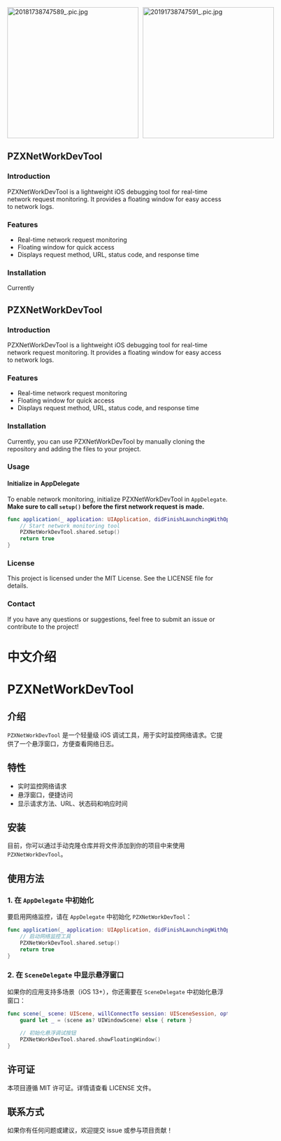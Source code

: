 <div style="display: flex;">
  <img src="https://upload-images.jianshu.io/upload_images/19409325-30d3862a6f75c08c.jpg?imageMogr2/auto-orient/strip%7CimageView2/2/w/1240" width="300" alt="20181738747589_.pic.jpg" style="margin-right: 10px;">
  <img src="https://upload-images.jianshu.io/upload_images/19409325-9577fc9be4ca197b.jpg?imageMogr2/auto-orient/strip%7CimageView2/2/w/1240" width="300" alt="20191738747591_.pic.jpg">
</div>

## PZXNetWorkDevTool

### Introduction

PZXNetWorkDevTool is a lightweight iOS debugging tool for real-time network request monitoring. It provides a floating window for easy access to network logs.

### Features

- Real-time network request monitoring
- Floating window for quick access
- Displays request method, URL, status code, and response time

### Installation

Currently

## PZXNetWorkDevTool

### Introduction

PZXNetWorkDevTool is a lightweight iOS debugging tool for real-time network request monitoring. It provides a floating window for easy access to network logs.

### Features

- Real-time network request monitoring
- Floating window for quick access
- Displays request method, URL, status code, and response time

### Installation

Currently, you can use PZXNetWorkDevTool by manually cloning the repository and adding the files to your project.

### Usage

#### Initialize in AppDelegate

To enable network monitoring, initialize PZXNetWorkDevTool in `AppDelegate`. **Make sure to call `setup()` before the first network request is made.**

```swift
func application(_ application: UIApplication, didFinishLaunchingWithOptions launchOptions: [UIApplication.LaunchOptionsKey: Any]?) -> Bool {
    // Start network monitoring tool
    PZXNetWorkDevTool.shared.setup()
    return true
}
```

### License

This project is licensed under the MIT License. See the LICENSE file for details.

### Contact

If you have any questions or suggestions, feel free to submit an issue or contribute to the project!



# 中文介绍

# PZXNetWorkDevTool

## 介绍
`PZXNetWorkDevTool` 是一个轻量级 iOS 调试工具，用于实时监控网络请求。它提供了一个悬浮窗口，方便查看网络日志。

## 特性
- 实时监控网络请求
- 悬浮窗口，便捷访问
- 显示请求方法、URL、状态码和响应时间

## 安装
目前，你可以通过手动克隆仓库并将文件添加到你的项目中来使用 `PZXNetWorkDevTool`。

## 使用方法

### 1. 在 `AppDelegate` 中初始化
要启用网络监控，请在 `AppDelegate` 中初始化 `PZXNetWorkDevTool`：

```swift
func application(_ application: UIApplication, didFinishLaunchingWithOptions launchOptions: [UIApplication.LaunchOptionsKey: Any]?) -> Bool {
    // 启动网络监控工具
    PZXNetWorkDevTool.shared.setup()
    return true
}
```

### 2. 在 `SceneDelegate` 中显示悬浮窗口
如果你的应用支持多场景（iOS 13+），你还需要在 `SceneDelegate` 中初始化悬浮窗口：

```swift
func scene(_ scene: UIScene, willConnectTo session: UISceneSession, options connectionOptions: UIScene.ConnectionOptions) {
    guard let _ = (scene as? UIWindowScene) else { return }
    
    // 初始化悬浮调试按钮
    PZXNetWorkDevTool.shared.showFloatingWindow()
}
```

## 许可证
本项目遵循 MIT 许可证。详情请查看 LICENSE 文件。

## 联系方式
如果你有任何问题或建议，欢迎提交 issue 或参与项目贡献！

